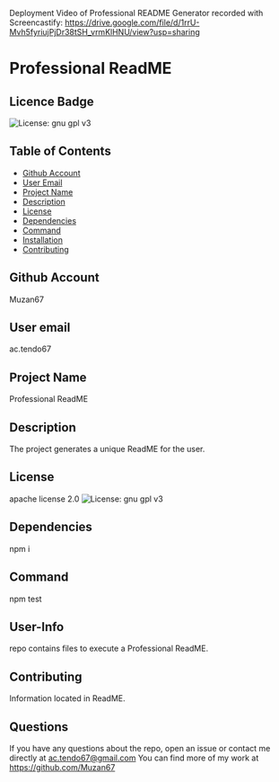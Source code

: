 Deployment Video of Professional README Generator recorded with Screencastify:
https://drive.google.com/file/d/1rrU-Mvh5fyriujPjDr38tSH_vrmKlHNU/view?usp=sharing

# Professional ReadME

## Licence Badge
 ![License: gnu gpl v3](https://img.shields.io/badge/License-GPLv3-blue.svg)


## Table of Contents

- [Github Account](#GithubAccount)
- [User Email](#UserEmail)
- [Project Name](#ProjectName)
- [Description](#Description)
- [License](#License)
- [Dependencies](#Dependencies)
- [Command](#Command)
- [Installation](#Installation)
- [Contributing](#Contributing)
   
## Github Account
Muzan67

## User email
ac.tendo67
        
## Project Name
Professional ReadME

## Description
The project generates a unique ReadME for the user.

## License
apache license 2.0
![License: gnu gpl v3](https://img.shields.io/badge/License-GPLv3-blue.svg)


## Dependencies
npm i

## Command
npm test

## User-Info
repo contains files to execute a Professional ReadME.

## Contributing
Information located in ReadME.

## Questions
 If you have any questions about the repo, open an issue or contact me directly at ac.tendo67@gmail.com You can find more of my work at https://github.com/Muzan67

 
